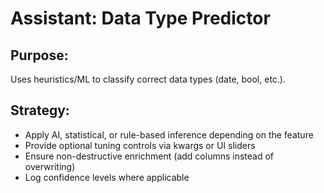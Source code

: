 # Assistant: Data Type Predictor

## Purpose:
Uses heuristics/ML to classify correct data types (date, bool, etc.).

## Strategy:
- Apply AI, statistical, or rule-based inference depending on the feature
- Provide optional tuning controls via kwargs or UI sliders
- Ensure non-destructive enrichment (add columns instead of overwriting)
- Log confidence levels where applicable
